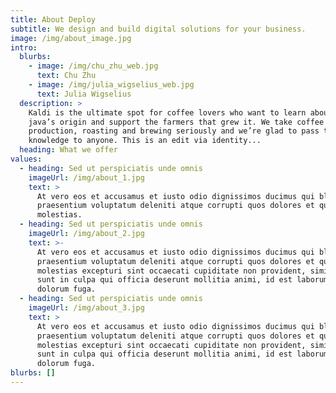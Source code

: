 ```yaml
---
title: About Deploy
subtitle: We design and build digital solutions for your business.
image: /img/about_image.jpg
intro:
  blurbs:
    - image: /img/chu_zhu_web.jpg
      text: Chu Zhu
    - image: /img/julia_wigselius_web.jpg
      text: Julia Wigselius
  description: >
    Kaldi is the ultimate spot for coffee lovers who want to learn about their
    java’s origin and support the farmers that grew it. We take coffee
    production, roasting and brewing seriously and we’re glad to pass that
    knowledge to anyone. This is an edit via identity...
  heading: What we offer
values:
  - heading: Sed ut perspiciatis unde omnis
    imageUrl: /img/about_1.jpg
    text: >
      At vero eos et accusamus et iusto odio dignissimos ducimus qui blanditiis
      praesentium voluptatum deleniti atque corrupti quos dolores et quas
      molestias.
  - heading: Sed ut perspiciatis unde omnis
    imageUrl: /img/about_2.jpg
    text: >-
      At vero eos et accusamus et iusto odio dignissimos ducimus qui blanditiis
      praesentium voluptatum deleniti atque corrupti quos dolores et quas
      molestias excepturi sint occaecati cupiditate non provident, similique
      sunt in culpa qui officia deserunt mollitia animi, id est laborum et
      dolorum fuga.
  - heading: Sed ut perspiciatis unde omnis
    imageUrl: /img/about_3.jpg
    text: >
      At vero eos et accusamus et iusto odio dignissimos ducimus qui blanditiis
      praesentium voluptatum deleniti atque corrupti quos dolores et quas
      molestias excepturi sint occaecati cupiditate non provident, similique
      sunt in culpa qui officia deserunt mollitia animi, id est laborum et
      dolorum fuga.
blurbs: []
---
```



